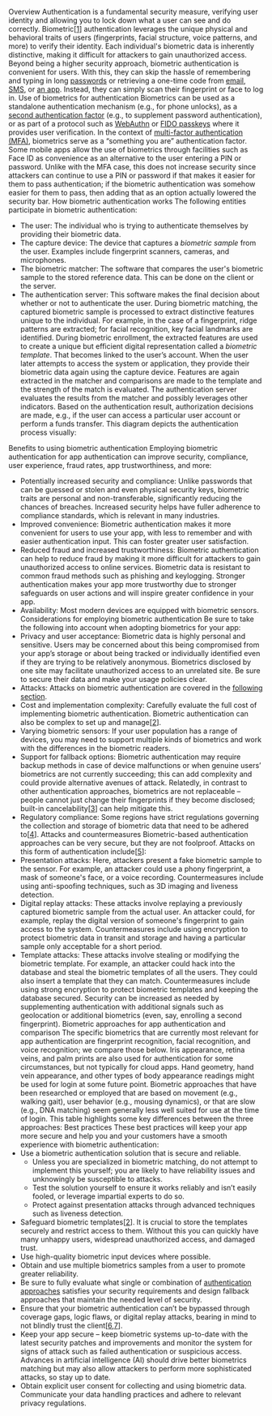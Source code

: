 Overview
Authentication is a fundamental security measure, verifying user identity and allowing you to lock down what a user can see and do correctly. Biometric\[[1](https://en.wikipedia.org/wiki/Biometrics)] authentication leverages the unique physical and behavioral traits of users (fingerprints, facial structure, voice patterns, and more) to verify their identity. Each individual's biometric data is inherently distinctive, making it difficult for attackers to gain unauthorized access.
Beyond being a higher security approach, biometric authentication is convenient for users. With this, they can skip the hassle of remembering and typing in long [passwords](/securebydesign/authn-using-passwords/) or retrieving a one-time code from [email](/securebydesign/authn-using-trx-otp/), [SMS](/securebydesign/authn-using-trx-otp/), or [an app](/securebydesign/authn-using-totp/). Instead, they can simply scan their fingerprint or face to log in.
Use of biometrics for authentication
Biometrics can be used as a standalone authentication mechanism (e.g., for phone unlocks), as a [second authentication factor](/securebydesign/authn-intro/#mfa-and-2fa) (e.g., to supplement password authentication), or as part of a protocol such as [WebAuthn](/securebydesign/authn-using-webauthn/) or [FIDO passkeys](/securebydesign/authn-using-passkeys/) where it provides user verification. In the context of [multi-factor authentication (MFA)](/securebydesign/authn-intro/#mfa-and-2fa), biometrics serve as a “something you are” authentication factor.
Some mobile apps allow the use of biometrics through facilities such as Face ID as convenience as an alternative to the user entering a PIN or password. Unlike with the MFA case, this does not increase security since attackers can continue to use a PIN or password if that makes it easier for them to pass authentication; if the biometric authentication was somehow easier for them to pass, then adding that as an option actually lowered the security bar.
How biometric authentication works
The following entities participate in biometric authentication:

- The user: The individual who is trying to authenticate themselves by providing their biometric data.
- The capture device: The device that captures a _biometric sample_ from the user. Examples include fingerprint scanners, cameras, and microphones.
- The biometric matcher: The software that compares the user's biometric sample to the stored reference data. This can be done on the client or the server.
- The authentication server: This software makes the final decision about whether or not to authenticate the user.
  During biometric matching, the captured biometric sample is processed to extract distinctive features unique to the individual. For example, in the case of a fingerprint, ridge patterns are extracted; for facial recognition, key facial landmarks are identified. During biometric enrollment, the extracted features are used to create a unique but efficient digital representation called a _biometric template_. That becomes linked to the user’s account.
  When the user later attempts to access the system or application, they provide their biometric data again using the capture device. Features are again extracted in the matcher and comparisons are made to the template and the strength of the match is evaluated. The authentication server evaluates the results from the matcher and possibly leverages other indicators. Based on the authentication result, authorization decisions are made, e.g., if the user can access a particular user account or perform a funds transfer.
  This diagram depicts the authentication process visually:

Benefits to using biometric authentication
Employing biometric authentication for app authentication can improve security, compliance, user experience, fraud rates, app trustworthiness, and more:

- Potentially increased security and compliance: Unlike passwords that can be guessed or stolen and even physical security keys, biometric traits are personal and non-transferable, significantly reducing the chances of breaches. Increased security helps have fuller adherence to compliance standards, which is relevant in many industries.
- Improved convenience: Biometric authentication makes it more convenient for users to use your app, with less to remember and with easier authentication input. This can foster greater user satisfaction.
- Reduced fraud and increased trustworthiness: Biometric authentication can help to reduce fraud by making it more difficult for attackers to gain unauthorized access to online services. Biometric data is resistant to common fraud methods such as phishing and keylogging. Stronger authentication makes your app more trustworthy due to stronger safeguards on user actions and will inspire greater confidence in your app.
- Availability: Most modern devices are equipped with biometric sensors.
  Considerations for employing biometric authentication
  Be sure to take the following into account when adopting biometrics for your app:
- Privacy and user acceptance: Biometric data is highly personal and sensitive. Users may be concerned about this being compromised from your app’s storage or about being tracked or individually identified even if they are trying to be relatively anonymous. Biometrics disclosed by one site may facilitate unauthorized access to an unrelated site. Be sure to secure their data and make your usage policies clear.
- Attacks: Attacks on biometric authentication are covered in the [following section](#attacks-and-countermeasures).
- Cost and implementation complexity: Carefully evaluate the full cost of implementing biometric authentication. Biometric authentication can also be complex to set up and manage\[[2](https://www.onelogin.com/learn/biometric-authentication)].
- Varying biometric sensors: If your user population has a range of devices, you may need to support multiple kinds of biometrics and work with the differences in the biometric readers.
- Support for fallback options: Biometric authentication may require backup methods in case of device malfunctions or when genuine users’ biometrics are not currently succeeding; this can add complexity and could provide alternative avenues of attack. Relatedly, in contrast to other authentication approaches, biometrics are not replaceable – people cannot just change their fingerprints if they become disclosed; built-in cancelability\[[3](https://en.wikipedia.org/wiki/Biometrics#Cancelable_biometrics)] can help mitigate this.
- Regulatory compliance: Some regions have strict regulations governing the collection and storage of biometric data that need to be adhered to\[[4](https://pro.bloomberglaw.com/brief/biometric-data-privacy-laws/)].
  Attacks and countermeasures
  Biometric-based authentication approaches can be very secure, but they are not foolproof. Attacks on this form of authentication include\[[5](https://www.ncsc.gov.uk/collection/biometrics/how-biometrics-are-attacked)]:
- Presentation attacks: Here, attackers present a fake biometric sample to the sensor. For example, an attacker could use a phony fingerprint, a mask of someone's face, or a voice recording. Countermeasures include using anti-spoofing techniques, such as 3D imaging and liveness detection.
- Digital replay attacks: These attacks involve replaying a previously captured biometric sample from the actual user. An attacker could, for example, replay the digital version of someone's fingerprint to gain access to the system. Countermeasures include using encryption to protect biometric data in transit and storage and having a particular sample only acceptable for a short period.
- Template attacks: These attacks involve stealing or modifying the biometric template. For example, an attacker could hack into the database and steal the biometric templates of all the users. They could also insert a template that they can match. Countermeasures include using strong encryption to protect biometric templates and keeping the database secured.
  Security can be increased as needed by supplementing authentication with additional signals such as geolocation or additional biometrics (even, say, enrolling a second fingerprint).
  Biometric approaches for app authentication and comparison
  The specific biometrics that are currently most relevant for app authentication are fingerprint recognition, facial recognition, and voice recognition; we compare those below. Iris appearance, retina veins, and palm prints are also used for authentication for some circumstances, but not typically for cloud apps. Hand geometry, hand vein appearance, and other types of body appearance readings might be used for login at some future point. Biometric approaches that have been researched or employed that are based on movement (e.g., walking gait), user behavior (e.g., mousing dynamics), or that are slow (e.g., DNA matching) seem generally less well suited for use at the time of login.
  This table highlights some key differences between the three approaches:
  Best practices
  These best practices will keep your app more secure and help you and your customers have a smooth experience with biometric authentication:
- Use a biometric authentication solution that is secure and reliable.
  - Unless you are specialized in biometric matching, do not attempt to implement this yourself; you are likely to have reliability issues and unknowingly be susceptible to attacks.
  - Test the solution yourself to ensure it works reliably and isn’t easily fooled, or leverage impartial experts to do so.
  - Protect against presentation attacks through advanced techniques such as liveness detection.
- Safeguard biometric templates\[[2](https://www.onelogin.com/learn/biometric-authentication)]. It is crucial to store the templates securely and restrict access to them. Without this you can quickly have many unhappy users, widespread unauthorized access, and damaged trust.
- Use high-quality biometric input devices where possible.
- Obtain and use multiple biometrics samples from a user to promote greater reliability.
- Be sure to fully evaluate what single or combination of [authentication approaches](/securebydesign/authn-intro/) satisfies your security requirements and design fallback approaches that maintain the needed level of security.
- Ensure that your biometric authentication can’t be bypassed through coverage gaps, logic flaws, or digital replay attacks, bearing in mind to not blindly trust the client\[[6](https://security.stackexchange.com/questions/105389/dont-trust-the-client),[7](https://cwe.mitre.org/data/definitions/603.html)].
- Keep your app secure – keep biometric systems up-to-date with the latest security patches and improvements and monitor the system for signs of attack such as failed authentication or suspicious access. Advances in artificial intelligence (AI) should drive better biometrics matching but may also allow attackers to perform more sophisticated attacks, so stay up to date.
- Obtain explicit user consent for collecting and using biometric data. Communicate your data handling practices and adhere to relevant privacy regulations.
